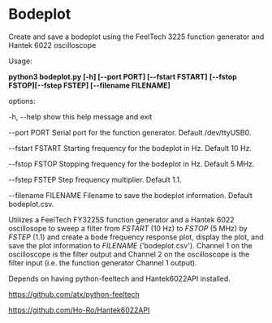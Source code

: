 # Bodeplot #

Create and save a bodeplot using the FeelTech 3225 function generator and
Hantek 6022 oscilloscope

Usage:

**python3 bodeplot.py [-h] [--port PORT] [--fstart FSTART]** 
                  **[--fstop FSTOP][--fstep FSTEP] [--filename FILENAME]**
                  
 options:
 
  -h, --help           show this help message and exit
  
  --port PORT          Serial port for the function generator. Default
                       /dev/ttyUSB0.
                       
  --fstart FSTART      Starting frequency for the bodeplot in Hz. Default 10
                       Hz.
                       
  --fstop FSTOP        Stopping frequency for the bodeplot in Hz. Default 5
                       MHz.
                       
  --fstep FSTEP        Step frequency multiplier. Default 1.1.
  
  --filename FILENAME  Filename to save the bodeplot information. Default
                       bodeplot.csv.


Utilizes a FeelTech FY3225S function generator and a Hantek 6022 oscillosope to sweep a filter from *FSTART* (10 Hz) to *FSTOP* (5 MHz) by *FSTEP* (1.1) and create a bode frequency response plot, display the plot, and save the plot information to *FILENAME* ('bodeplot.csv'). Channel 1 on the oscilloscope is the filter output and Channel 2 on the oscilloscope is the filter input (i.e. the function generator Channel 1 output).

Depends on having python-feeltech and Hantek6022API installed.

https://github.com/atx/python-feeltech

https://github.com/Ho-Ro/Hantek6022API
